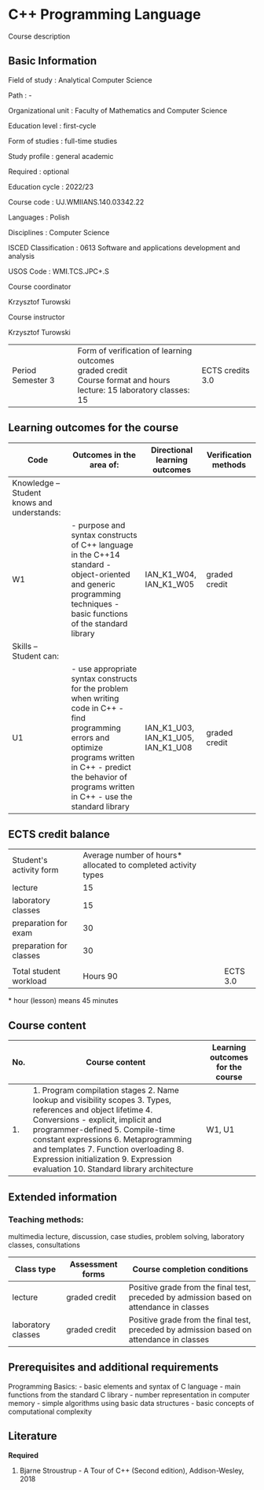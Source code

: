 # C++ Programming Language

Course description

## Basic Information

Field of study
:   Analytical Computer Science

Path
:   -

Organizational unit
:   Faculty of Mathematics and Computer Science

Education level
:   first-cycle

Form of studies
:   full-time studies

Study profile
:   general academic

Required
:   optional

Education cycle
:   2022/23

Course code
:   UJ.WMIIANS.140.03342.22

Languages
:   Polish

Disciplines
:   Computer Science

ISCED Classification
:   0613 Software and applications development and analysis

USOS Code
:   WMI.TCS.JPC+.S

Course coordinator

Krzysztof Turowski

Course instructor

Krzysztof Turowski

|  |  |  |
| --- | --- | --- |
| Period  Semester 3 | Form of verification of learning outcomes <br/> graded credit <br/> Course format and hours  <br/> lecture: 15   laboratory classes: 15 | ECTS credits  3.0 |

## Learning outcomes for the course

| Code | Outcomes in the area of: | Directional learning outcomes | Verification methods |
| --- | --- | --- | --- |
| Knowledge – Student knows and understands: | | | |
| W1 | - purpose and syntax constructs of C++ language in the C++14 standard - object-oriented and generic programming techniques - basic functions of the standard library | IAN\_K1\_W04,   IAN\_K1\_W05 | graded credit |
| Skills – Student can: | | | |
| U1 | - use appropriate syntax constructs for the problem when writing code in C++ - find programming errors and optimize programs written in C++ - predict the behavior of programs written in C++ - use the standard library | IAN\_K1\_U03,   IAN\_K1\_U05,   IAN\_K1\_U08 | graded credit |

## ECTS credit balance

|  |  |  |
| --- | --- | --- |
| Student's activity form | Average number of hours\* allocated to completed activity types | |
| lecture | 15 | |
| laboratory classes | 15 | |
| preparation for exam | 30 | |
| preparation for classes | 30 | |
|  | | |
| Total student workload | Hours  90 | ECTS  3.0 |

\* hour (lesson) means 45 minutes

## Course content

| No. | Course content | Learning outcomes for the course |
| --- | --- | --- |
| 1. | 1. Program compilation stages    2. Name lookup and visibility scopes    3. Types, references and object lifetime    4. Conversions - explicit, implicit and programmer-defined    5. Compile-time constant expressions    6. Metaprogramming and templates    7. Function overloading    8. Expression initialization    9. Expression evaluation    10. Standard library architecture | W1,   U1 |

## Extended information

### Teaching methods:

multimedia lecture, discussion, case studies, problem solving, laboratory classes, consultations

| Class type | Assessment forms | Course completion conditions |
| --- | --- | --- |
| lecture | graded credit | Positive grade from the final test, preceded by admission based on attendance in classes |
| laboratory classes | graded credit | Positive grade from the final test, preceded by admission based on attendance in classes |

## Prerequisites and additional requirements

Programming Basics: - basic elements and syntax of C language - main functions from the standard C library - number representation in computer memory - simple algorithms using basic data structures - basic concepts of computational complexity

## Literature

**Required** 

1. Bjarne Stroustrup - A Tour of C++ (Second edition), Addison-Wesley, 2018